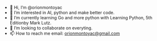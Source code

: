- 👋 Hi, I’m @orionmontoyac
- 👀 I’m interested in AI, python and make better code.
- 🌱 I’m currently learning Go and more python with Learning Python, 5th Editionby Mark Lutz.
- 💞️ I’m looking to collaborate on everyting.
- 📫 How to reach me email: orionmontoyac@gmail.com

<!---
orionmontoyac/orionmontoyac is a ✨ special ✨ repository because its `README.md` (this file) appears on your GitHub profile.
You can click the Preview link to take a look at your changes.
--->

